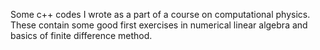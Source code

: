 Some c++ codes I wrote as a part of a course on computational physics. These contain some good first exercises in numerical linear algebra and basics of finite difference method.  
